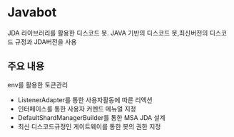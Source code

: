 # Javabot
JDA 라이브러리를 활용한 디스코드 봇.
JAVA 기반의 디스코드 봇,최신버전의 디스코드 규정과 JDA버전을 사용
## 주요 내용

env를 활용한 토큰관리
- ListenerAdapter를 통한 사용자활동에 따른 리엑션
- 인터페이스를 통한 사용자 커멘드 메뉴얼 지정
- DefaultShardManagerBuilder를 통한 MSA JDA 설계
- 최신 디스코드규정인 게이트웨이를 통한 봇의 권한 지정